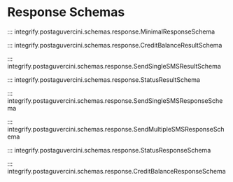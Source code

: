 # Response Schemas

::: integrify.postaguvercini.schemas.response.MinimalResponseSchema

::: integrify.postaguvercini.schemas.response.CreditBalanceResultSchema

::: integrify.postaguvercini.schemas.response.SendSingleSMSResultSchema

::: integrify.postaguvercini.schemas.response.StatusResultSchema

::: integrify.postaguvercini.schemas.response.SendSingleSMSResponseSchema

::: integrify.postaguvercini.schemas.response.SendMultipleSMSResponseSchema

::: integrify.postaguvercini.schemas.response.StatusResponseSchema

::: integrify.postaguvercini.schemas.response.CreditBalanceResponseSchema
